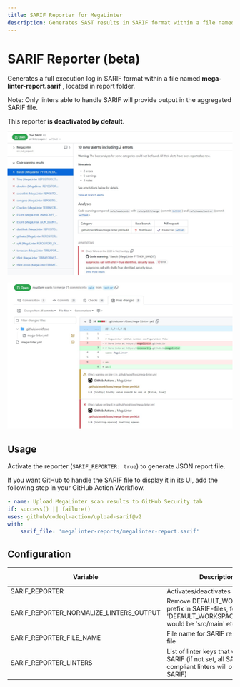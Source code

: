```yaml
---
title: SARIF Reporter for MegaLinter
description: Generates SAST results in SARIF format within a file named mega-linter-report.sarif, located in report folder
---
```


# SARIF Reporter (beta)

Generates a full execution log in SARIF format within a file named **mega-linter-report.sarif** , located in report folder.

Note: Only linters able to handle SARIF will provide output in the aggregated SARIF file.

This reporter **is deactivated by default**.

![Screenshot](../assets/images/SarifReporter_1.jpg)

![Screenshot](../assets/images/SarifReporter_2.jpg)

## Usage

Activate the reporter (`SARIF_REPORTER: true`) to generate JSON report file.

If you want GitHub to handle the SARIF file to display it in its UI, add the following step in your GitHub Action Workflow.

```yaml
- name: Upload MegaLinter scan results to GitHub Security tab
if: success() || failure()
uses: github/codeql-action/upload-sarif@v2
with:
    sarif_file: 'megalinter-reports/megalinter-report.sarif'
```

## Configuration

| Variable                                | Description                                                                                                       | Default value             |
|-----------------------------------------|-------------------------------------------------------------------------------------------------------------------|---------------------------|
| SARIF_REPORTER                          | Activates/deactivates reporter                                                                                    | `false`                   |
| SARIF_REPORTER_NORMALIZE_LINTERS_OUTPUT | Remove DEFAULT_WORKSPACE prefix in SARIF-files, for example 'DEFAULT_WORKSPACE/src/main' would be 'src/main' etc. | `true`                    |
| SARIF_REPORTER_FILE_NAME                | File name for SARIF report output file                                                                            | `megalinter-report.sarif` |
| SARIF_REPORTER_LINTERS                  | List of linter keys that will output SARIF (if not set, all SARIF compliant linters will output SARIF)            | `[]`                      |
